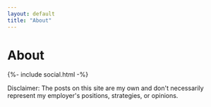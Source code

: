 ```yaml
---
layout: default
title: "About"
---
```


# About

<div class="social-links">
  {%- include social.html -%}
</div>

Disclaimer: The posts on this site are my own and don't necessarily represent my employer's positions, strategies, or opinions.
